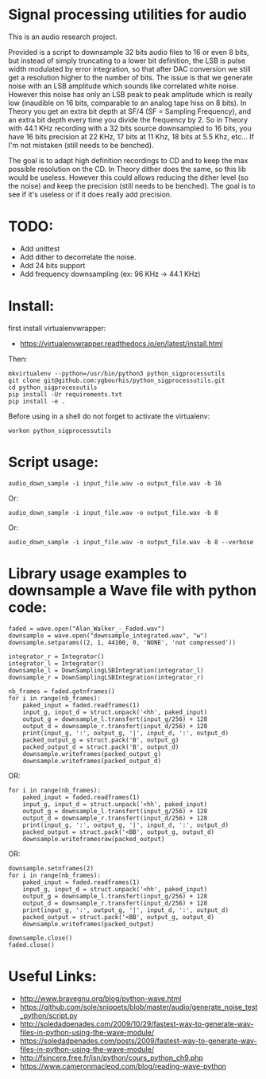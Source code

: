 # Signal processing utilities for audio

This is an audio research project.

Provided is a script to downsample 32 bits audio files to 16 or even 8 bits,
but instead of simply truncating to a lower bit definition, the LSB is pulse
width modulated by error integration, so that after DAC conversion we still
get a resolution higher to the number of bits.
The issue is that we generate noise with an LSB amplitude which sounds like
correlated white noise. However this noise has only an LSB peak to peak
amplitude which is really low
(inaudible on 16 bits, comparable to an analog tape hiss on 8 bits).
In Theory you get an extra bit depth at SF/4 (SF = Sampling Frequency), and an
extra bit depth every time you divide the frequency by 2.
So in Theory with 44.1 KHz recording with a 32 bits source downsampled to
16 bits, you have 16 bits precision at 22 KHz, 17 bits at 11 Khz, 18 bits at
5.5 Khz, etc... If I'm not mistaken (still needs to be benched).

The goal is to adapt high definition recordings to CD and to keep the max
possible resolution on the CD.
In Theory dither does the same, so this lib would be useless.
However this could allows reducing the dither level
(so the noise) and keep the precision (still needs to be benched).
The goal is to see if it's useless or if it does really add precision.

# TODO:
* Add unittest
* Add dither to decorrelate the noise.
* Add 24 bits support
* Add frequency downsampling (ex: 96 KHz -> 44.1 KHz)

# Install:

first install virtualenvwrapper:
* https://virtualenvwrapper.readthedocs.io/en/latest/install.html

Then:

    mkvirtualenv --python=/usr/bin/python3 python_sigprocessutils
    git clone git@github.com:ygbourhis/python_sigprocessutils.git
    cd python_sigprocessutils
    pip install -Ur requirements.txt
    pip install -e .

Before using in a shell do not forget to activate the virtualenv:

    workon python_sigprocessutils

# Script usage:

    audio_down_sample -i input_file.wav -o output_file.wav -b 16

Or:

    audio_down_sample -i input_file.wav -o output_file.wav -b 8

Or:

    audio_down_sample -i input_file.wav -o output_file.wav -b 8 --verbose

# Library usage examples to downsample a Wave file with python code:

    faded = wave.open("Alan_Walker_-_Faded.wav")
    downsample = wave.open("downsample_integrated.wav", "w")
    downsample.setparams((2, 1, 44100, 0, 'NONE', 'not compressed'))

    integrator_r = Integrator()
    integrator_l = Integrator()
    downsample_l = DownSamplingLSBIntegration(integrator_l)
    downsample_r = DownSamplingLSBIntegration(integrator_r)

    nb_frames = faded.getnframes()
    for i in range(nb_frames):
        paked_input = faded.readframes(1)
        input_g, input_d = struct.unpack('<hh', paked_input)
        output_g = downsample_l.transfert(input_g/256) + 128
        output_d = downsample_r.transfert(input_d/256) + 128
        print(input_g, ':', output_g, '|', input_d, ':', output_d)
        packed_output_g = struct.pack('B', output_g)
        packed_output_d = struct.pack('B', output_d)
        downsample.writeframes(packed_output_g)
        downsample.writeframes(packed_output_d)

OR:

    for i in range(nb_frames):
        paked_input = faded.readframes(1)
        input_g, input_d = struct.unpack('<hh', paked_input)
        output_g = downsample_l.transfert(input_g/256) + 128
        output_d = downsample_r.transfert(input_d/256) + 128
        print(input_g, ':', output_g, '|', input_d, ':', output_d)
        packed_output = struct.pack('<BB', output_g, output_d)
        downsample.writeframesraw(packed_output)

OR:

    downsample.setnframes(2)
    for i in range(nb_frames):
        paked_input = faded.readframes(1)
        input_g, input_d = struct.unpack('<hh', paked_input)
        output_g = downsample_l.transfert(input_g/256) + 128
        output_d = downsample_r.transfert(input_d/256) + 128
        print(input_g, ':', output_g, '|', input_d, ':', output_d)
        packed_output = struct.pack('<BB', output_g, output_d)
        downsample.writeframes(packed_output)

    downsample.close()
    faded.close()

# Useful Links:

* http://www.bravegnu.org/blog/python-wave.html
* https://github.com/sole/snippets/blob/master/audio/generate_noise_test_python/script.py
* http://soledadpenades.com/2009/10/29/fastest-way-to-generate-wav-files-in-python-using-the-wave-module/
* https://soledadpenades.com/posts/2009/fastest-way-to-generate-wav-files-in-python-using-the-wave-module/
* http://fsincere.free.fr/isn/python/cours_python_ch9.php
* https://www.cameronmacleod.com/blog/reading-wave-python
